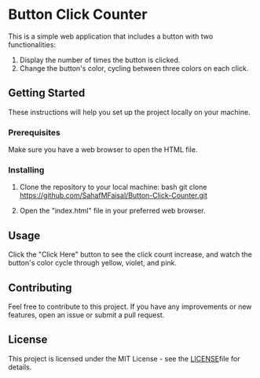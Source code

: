 
# Button Click Counter

This is a simple web application that includes a button with two functionalities:

1. Display the number of times the button is clicked.
2. Change the button's color, cycling between three colors on each click.

## Getting Started

These instructions will help you set up the project locally on your machine.

### Prerequisites

Make sure you have a web browser to open the HTML file.

### Installing

1. Clone the repository to your local machine:
bash
git clone https://github.com/SahafMFaisal/Button-Click-Counter.git

2. Open the "index.html" file in your preferred web browser.

## Usage

Click the "Click Here" button to see the click count increase, and watch the button's color cycle through yellow, violet, and pink.

## Contributing

Feel free to contribute to this project. If you have any improvements or new features, open an issue or submit a pull request.

## License

This project is licensed under the MIT License - see the <a href="https://github.com/SahafMFaisal/Button-Click-Counter?tab=MIT-1-ov-file">LICENSE</a>file for details.
